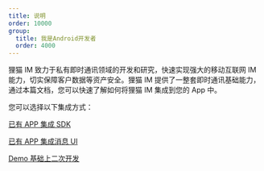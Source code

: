 ```yaml
---
title: 说明
order: 10000
group:
  title: 我是Android开发者
  order: 4000
---
```


狸猫 IM 致力于私有即时通讯领域的开发和研究，快速实现强大的移动互联网 IM 能力，切实保障客户数据等资产安全。狸猫 IM 提供了一整套即时通讯基础能力，通过本篇文档，您可以快速了解如何将狸猫 IM 集成到您的 App 中。

您可以选择以下集成方式：

[已有 APP 集成 SDK](./onlysdk.md)

[已有 APP 集成消息 UI](./sdkandui.md)

[Demo 基础上二次开发](./fulldemo.md)
